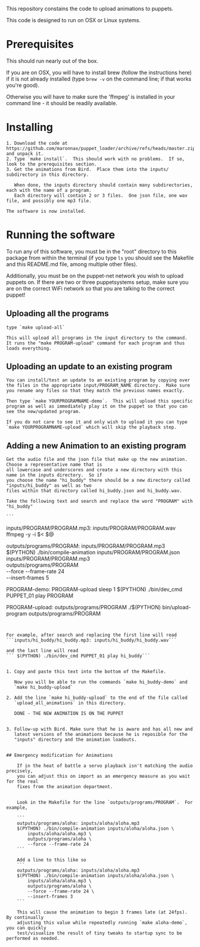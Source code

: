 This repository constains the code to upload animations to puppets.

This code is designed to run on OSX or Linux systems.

# Prerequisites

This should run nearly out of the box.

If you are on OSX, you will have to install brew (follow the
instructions here) if it is not already installed (type `brew -v` on
the command line; if that works you're good).

Otherwise you will have to make sure the 'ffmpeg' is installed in your command line - it should be readily available.

# Installing

    1. Download the code at https://github.com/maronnax/puppet_loader/archive/refs/heads/master.zip and unpack it.
    2. Type `make install`.  This should work with no problems.  If so, look to the prerequisites section.
    3. Get the animations from Bird.  Place them into the inputs/ subdirectory in this directory.

       When done, the inputs directory should contain many subdirectories, each with the name of a program.
       Each directory will contain 2 or 3 files.  One json file, one wav file, and possibly one mp3 file.

    The software is now installed.


# Running the software

To run any of this software, you must be in the "root" directory to
this package from within the terminal (if you type `ls` you should see
the Makefile and this README.md file, among multiple other files).

Additionally, you must be on the puppet-net network you wish to upload
puppets on.  If there are two or three puppetsystems setup, make sure
you are on the correct WiFi network so that you are talking to the
correct puppet!

## Uploading all the programs

    type `make upload-all`

    This will upload all programs in the input directory to the command.  It runs the "make PROGRAM-upload" command for each program and thus loads everything.

## Uploading an update to an existing program

    You can install/test an update to an existing program by copying over the files in the appropriate input/PROGRAM_NAME directory.  Make sure you rename any files so that they match the previous names exactly.

    Then type `make YOURPROGRAMNAME-demo`.  This will upload this specific program as well as immediately play it on the puppet so that you can see the new/updated program.

    If you do not care to see it and only wish to upload it you can type `make YOURPROGRAMNAME-upload` which will skip the playback step.


## Adding a new Animation to an existing program

    Get the audio file and the json file that make up the new animation.  Choose a representative name that is
    all lowercase and underscores and create a new directory with this name in the inputs directory.  So if
    you choose the name "hi_buddy" there should be a new directory called "inputs/hi_buddy" as well as two
    files within that directory called hi_buddy.json and hi_buddy.wav.

    Take the following text and search and replace the word "PROGRAM" with "hi_buddy"

    ```
inputs/PROGRAM/PROGRAM.mp3: inputs/PROGRAM/PROGRAM.wav
    ffmpeg -y -i $< $@

outputs/programs/PROGRAM: inputs/PROGRAM/PROGRAM.mp3
    $(PYTHON) ./bin/compile-animation inputs/PROGRAM/PROGRAM.json \
        inputs/PROGRAM/PROGRAM.mp3 \
        outputs/programs/PROGRAM \
        --force --frame-rate 24 \
        --insert-frames 5

PROGRAM-demo: PROGRAM-upload
    sleep 1
    $(PYTHON) ./bin/dev_cmd PUPPET_01 play PROGRAM

PROGRAM-upload: outputs/programs/PROGRAM
    ./$(PYTHON) bin/upload-program outputs/programs/PROGRAM
```


For example, after search and replacing the first line will read
```inputs/hi_buddy/hi_buddy.mp3: inputs/hi_buddy/hi_buddy.wav```

and the last line will read
```	$(PYTHON) ./bin/dev_cmd PUPPET_01 play hi_buddy```


1. Copy and paste this text into the bottom of the Makefile.

   Now you will be able to run the commands `make hi_buddy-demo` and
   `make hi_buddy-upload`

2. Add the line `make hi_buddy-upload` to the end of the file called
   `upload_all_animations` in this directory.

   DONE - THE NEW ANIMATION IS ON THE PUPPET


3. Follow-up with Bird. Make sure that he is aware and has all new and
   latest versions of the animations because he is reposible for the
   "inputs" directory and the animation loadouts.


## Emergency modification for Animations

    If in the heat of battle a servo playback isn't matching the audio precisely,
    you can adjust this on import as an emergency measure as you wait for the real
    fixes from the animation department.


    Look in the Makefile for the line `outputs/programs/PROGRAM`.  For example,

    ```
    outputs/programs/aloha: inputs/aloha/aloha.mp3
    $(PYTHON) ./bin/compile-animation inputs/aloha/aloha.json \
        inputs/aloha/aloha.mp3 \
        outputs/programs/aloha \
        --force --frame-rate 24
    ```

    Add a line to this like so
    ```
    outputs/programs/aloha: inputs/aloha/aloha.mp3
    $(PYTHON) ./bin/compile-animation inputs/aloha/aloha.json \
        inputs/aloha/aloha.mp3 \
        outputs/programs/aloha \
        --force --frame-rate 24 \
        --insert-frames 3
    ```

    This will cause the animation to begin 3 frames late (at 24fps).  By continually
    adjusting this value while repeatedly running `make aloha-demo`, you can quickly
    test/visualize the result of tiny tweaks to startup sync to be performed as needed.

